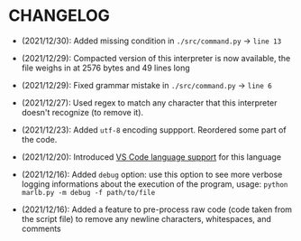# CHANGELOG
- (2021/12/30): Added missing condition in `./src/command.py` -> `line 13`

- (2021/12/29): Compacted version of this interpreter is now available, the file weighs in at 2576 bytes and 49 lines long 

- (2021/12/29): Fixed grammar mistake in `./src/command.py` -> `line 6`

- (2021/12/27): Used regex to match any character that this interpreter doesn't recognize (to remove it). 

- (2021/12/23): Added `utf-8` encoding suppport. Reordered some part of the code.

- (2021/12/20): Introduced [VS Code language support](https://github.com/bennett-nguyen/marlb-syntax/tree/master) for this language

- (2021/12/16): Added `debug` option: use this option to see more verbose logging informations about the execution of the program, usage: `python marlb.py -m debug -f path/to/file`

- (2021/12/16): Added a feature to pre-process raw code (code taken from the script file) to remove any newline characters, whitespaces, and comments
